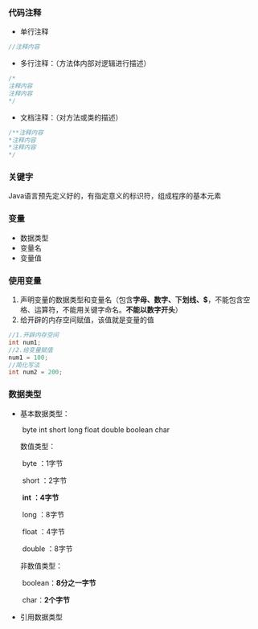 ### 代码注释

- 单行注释

```java
//注释内容
```

- 多行注释：（方法体内部对逻辑进行描述）

```java
/*
注释内容
注释内容
*/
```

- 文档注释：（对方法或类的描述）

```java
/**注释内容
*注释内容
*注释内容
*/
```

### 关键字

Java语言预先定义好的，有指定意义的标识符，组成程序的基本元素

### 变量

- 数据类型
- 变量名
- 变量值

### 使用变量

1. 声明变量的数据类型和变量名（包含**字母、数字、下划线、$**，不能包含空格、运算符，不能用关键字命名。**不能以数字开头**）
2. 给开辟的内存空间赋值，该值就是变量的值

```java
//1.开辟内存空间
int num1;
//2.给变量赋值
num1 = 100;
//简化写法
int num2 = 200;
```

### 数据类型

- 基本数据类型：

  ​	byte int short long float double boolean char

  数值类型：

  ​    byte ：1字节

  ​    short ：2字节

  ​	**int ：4字节**

  ​    long ：8字节  

  ​    float ：4字节

  ​    double ：8字节

  非数值类型：

  ​	boolean：**8分之一字节** 

  ​	char：**2个字节** 

- 引用数据类型